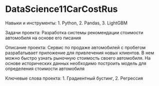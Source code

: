 # DataScience11CarCostRus

Навыки и инструменты: 1. Python, 2. Pandas, 3. LightGBM

Задачи проекта: Разработка системы рекомендации стоимости автомобиля на основе его писания

Описание проекта: Сервис по продаже автомобилей с пробегом разрабатывает приложение для привлечения новых клиентов. В нем можно быстро узнать рыночную стоимость своего автомобиля. На основе исторических данных необходимо построить модель для определения стоимости автомобиля

Ключевые слова проекта: 1. Градиентный бустинг, 2. Регрессия
